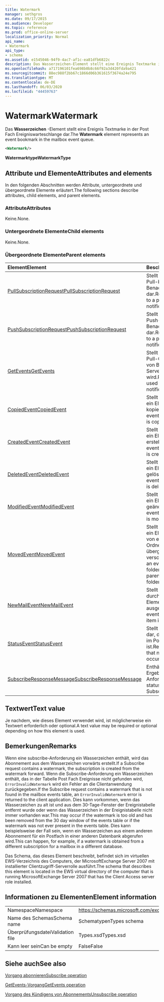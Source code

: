 ```yaml
---
title: Watermark
manager: sethgros
ms.date: 09/17/2015
ms.audience: Developer
ms.topic: reference
ms.prod: office-online-server
localization_priority: Normal
api_name:
- Watermark
api_type:
- schema
ms.assetid: e1545046-94f9-4ac7-af1c-ea81dfb6822c
description: Das Wasserzeichen-Element stellt eine Ereignis Textmarke in der Post Fach Ereigniswarteschlange dar.
ms.openlocfilehash: a717196101fea698b0b8c66f92a3d420fda9a421
ms.sourcegitcommit: 88ec988f2bb67c1866d06b361615f3674a24e795
ms.translationtype: MT
ms.contentlocale: de-DE
ms.lasthandoff: 06/03/2020
ms.locfileid: "44459763"
---
```

# <a name="watermark"></a><span data-ttu-id="0b477-103">Watermark</span><span class="sxs-lookup"><span data-stu-id="0b477-103">Watermark</span></span>

<span data-ttu-id="0b477-104">Das **Wasserzeichen** -Element stellt eine Ereignis Textmarke in der Post Fach Ereigniswarteschlange dar.</span><span class="sxs-lookup"><span data-stu-id="0b477-104">The **Watermark** element represents an event bookmark in the mailbox event queue.</span></span> 
  
```xml
<Watermark/>
```

 <span data-ttu-id="0b477-105">**Watermarktype**</span><span class="sxs-lookup"><span data-stu-id="0b477-105">**WatermarkType**</span></span>
## <a name="attributes-and-elements"></a><span data-ttu-id="0b477-106">Attribute und Elemente</span><span class="sxs-lookup"><span data-stu-id="0b477-106">Attributes and elements</span></span>

<span data-ttu-id="0b477-107">In den folgenden Abschnitten werden Attribute, untergeordnete und übergeordnete Elemente erläutert.</span><span class="sxs-lookup"><span data-stu-id="0b477-107">The following sections describe attributes, child elements, and parent elements.</span></span>
  
### <a name="attributes"></a><span data-ttu-id="0b477-108">Attribute</span><span class="sxs-lookup"><span data-stu-id="0b477-108">Attributes</span></span>

<span data-ttu-id="0b477-109">Keine.</span><span class="sxs-lookup"><span data-stu-id="0b477-109">None.</span></span>
  
### <a name="child-elements"></a><span data-ttu-id="0b477-110">Untergeordnete Elemente</span><span class="sxs-lookup"><span data-stu-id="0b477-110">Child elements</span></span>

<span data-ttu-id="0b477-111">Keine.</span><span class="sxs-lookup"><span data-stu-id="0b477-111">None.</span></span>
  
### <a name="parent-elements"></a><span data-ttu-id="0b477-112">Übergeordnete Elemente</span><span class="sxs-lookup"><span data-stu-id="0b477-112">Parent elements</span></span>

|<span data-ttu-id="0b477-113">**Element**</span><span class="sxs-lookup"><span data-stu-id="0b477-113">**Element**</span></span>|<span data-ttu-id="0b477-114">**Beschreibung**</span><span class="sxs-lookup"><span data-stu-id="0b477-114">**Description**</span></span>|
|:-----|:-----|
|[<span data-ttu-id="0b477-115">PullSubscriptionRequest</span><span class="sxs-lookup"><span data-stu-id="0b477-115">PullSubscriptionRequest</span></span>](pullsubscriptionrequest.md) <br/> |<span data-ttu-id="0b477-116">Stellt ein Abonnement für ein Pull-basiertes Ereignis Benachrichtigungsabonnement dar.</span><span class="sxs-lookup"><span data-stu-id="0b477-116">Represents a subscription to a pull-based event notification subscription.</span></span>  <br/> |
|[<span data-ttu-id="0b477-117">PushSubscriptionRequest</span><span class="sxs-lookup"><span data-stu-id="0b477-117">PushSubscriptionRequest</span></span>](pushsubscriptionrequest.md) <br/> |<span data-ttu-id="0b477-118">Stellt ein Abonnement für ein Push-basiertes Ereignis Benachrichtigungsabonnement dar.</span><span class="sxs-lookup"><span data-stu-id="0b477-118">Represents a subscription to a push-based event notification subscription.</span></span>  <br/> |
|[<span data-ttu-id="0b477-119">GetEvents</span><span class="sxs-lookup"><span data-stu-id="0b477-119">GetEvents</span></span>](getevents.md) <br/> |<span data-ttu-id="0b477-120">Stellt den Vorgang dar, der von Pull-Clients zum Anfordern von Benachrichtigungen vom Server verwendet wird.</span><span class="sxs-lookup"><span data-stu-id="0b477-120">Represents the operation used by pull clients to request notifications from the server.</span></span>  <br/> |
|[<span data-ttu-id="0b477-121">CopiedEvent</span><span class="sxs-lookup"><span data-stu-id="0b477-121">CopiedEvent</span></span>](copiedevent.md) <br/> |<span data-ttu-id="0b477-122">Stellt ein Ereignis dar, in dem ein Element oder ein Ordner kopiert wird.</span><span class="sxs-lookup"><span data-stu-id="0b477-122">Represents an event where an item or folder is copied.</span></span>  <br/> |
|[<span data-ttu-id="0b477-123">CreatedEvent</span><span class="sxs-lookup"><span data-stu-id="0b477-123">CreatedEvent</span></span>](createdevent.md) <br/> |<span data-ttu-id="0b477-124">Stellt ein Ereignis dar, in dem ein Element oder ein Ordner erstellt wird.</span><span class="sxs-lookup"><span data-stu-id="0b477-124">Represents an event where an item or folder is created.</span></span>  <br/> |
|[<span data-ttu-id="0b477-125">DeletedEvent</span><span class="sxs-lookup"><span data-stu-id="0b477-125">DeletedEvent</span></span>](deletedevent.md) <br/> |<span data-ttu-id="0b477-126">Stellt ein Ereignis dar, bei dem ein Element oder ein Ordner gelöscht wird.</span><span class="sxs-lookup"><span data-stu-id="0b477-126">Represents an event where an item or folder is deleted.</span></span>  <br/> |
|[<span data-ttu-id="0b477-127">ModifiedEvent</span><span class="sxs-lookup"><span data-stu-id="0b477-127">ModifiedEvent</span></span>](modifiedevent.md) <br/> |<span data-ttu-id="0b477-128">Stellt ein Ereignis dar, in dem ein Element oder ein Ordner geändert wird.</span><span class="sxs-lookup"><span data-stu-id="0b477-128">Represents an event where an item or folder is modified.</span></span>  <br/> |
|[<span data-ttu-id="0b477-129">MovedEvent</span><span class="sxs-lookup"><span data-stu-id="0b477-129">MovedEvent</span></span>](movedevent.md) <br/> |<span data-ttu-id="0b477-130">Stellt ein Ereignis dar, bei dem ein Element oder ein Ordner von einem übergeordneten Ordner in einen anderen übergeordneten Ordner verschoben wird.</span><span class="sxs-lookup"><span data-stu-id="0b477-130">Represents an event where an item or folder is moved from one parent folder to another parent folder.</span></span>  <br/> |
|[<span data-ttu-id="0b477-131">NewMailEvent</span><span class="sxs-lookup"><span data-stu-id="0b477-131">NewMailEvent</span></span>](newmailevent.md) <br/> |<span data-ttu-id="0b477-132">Stellt ein Ereignis dar, das durch ein neues e-Mail-Element in einem Postfach ausgelöst wird.</span><span class="sxs-lookup"><span data-stu-id="0b477-132">Represents an event triggered by a new mail item in a mailbox.</span></span>  <br/> |
|[<span data-ttu-id="0b477-133">StatusEvent</span><span class="sxs-lookup"><span data-stu-id="0b477-133">StatusEvent</span></span>](statusevent.md) <br/> |<span data-ttu-id="0b477-134">Stellt eine Benachrichtigung dar, dass keine neue Aktivität im Postfach aufgetreten ist.</span><span class="sxs-lookup"><span data-stu-id="0b477-134">Represents a notification that no new activity has occurred in the mailbox.</span></span>  <br/> |
|[<span data-ttu-id="0b477-135">SubscribeResponseMessage</span><span class="sxs-lookup"><span data-stu-id="0b477-135">SubscribeResponseMessage</span></span>](subscriberesponsemessage.md) <br/> |<span data-ttu-id="0b477-136">Enthält den Status und das Ergebnis einer subscribe-Anforderung.</span><span class="sxs-lookup"><span data-stu-id="0b477-136">Contains the status and result of a Subscribe request.</span></span>  <br/> |
   
## <a name="text-value"></a><span data-ttu-id="0b477-137">Textwert</span><span class="sxs-lookup"><span data-stu-id="0b477-137">Text value</span></span>

<span data-ttu-id="0b477-138">Je nachdem, wie dieses Element verwendet wird, ist möglicherweise ein Textwert erforderlich oder optional.</span><span class="sxs-lookup"><span data-stu-id="0b477-138">A text value may be required or optional depending on how this element is used.</span></span>
  
## <a name="remarks"></a><span data-ttu-id="0b477-139">Bemerkungen</span><span class="sxs-lookup"><span data-stu-id="0b477-139">Remarks</span></span>

<span data-ttu-id="0b477-140">Wenn eine subscribe-Anforderung ein Wasserzeichen enthält, wird das Abonnement aus dem Wasserzeichen vorwärts erstellt.</span><span class="sxs-lookup"><span data-stu-id="0b477-140">If a Subscribe request contains a watermark, the subscription is created from the watermark forward.</span></span> <span data-ttu-id="0b477-141">Wenn die Subscribe-Anforderung ein Wasserzeichen enthält, das in der Tabelle Post Fach Ereignisse nicht gefunden wird, `ErrorInvalidWatermark` wird ein Fehler an die Clientanwendung zurückgegeben.</span><span class="sxs-lookup"><span data-stu-id="0b477-141">If the Subscribe request contains a watermark that is not found in the mailbox events table, an  `ErrorInvalidWatermark` error is returned to the client application.</span></span> <span data-ttu-id="0b477-142">Dies kann vorkommen, wenn das Wasserzeichen zu alt ist und aus dem 30-Tage-Fenster der Ereignistabelle entfernt wurde oder wenn das Wasserzeichen in der Ereignistabelle nicht immer vorhanden war.</span><span class="sxs-lookup"><span data-stu-id="0b477-142">This may occur if the watermark is too old and has been removed from the 30 day window of the events table or if the watermark was not ever present in the events table.</span></span> <span data-ttu-id="0b477-143">Dies kann beispielsweise der Fall sein, wenn ein Wasserzeichen aus einem anderen Abonnement für ein Postfach in einer anderen Datenbank abgerufen wird.</span><span class="sxs-lookup"><span data-stu-id="0b477-143">This can happen, for example, if a watermark is obtained from a different subscription for a mailbox in a different database.</span></span> 
  
<span data-ttu-id="0b477-144">Das Schema, das dieses Element beschreibt, befindet sich im virtuellen EWS-Verzeichnis des Computers, der MicrosoftExchange Server 2007 mit installierter Clientzugriff-Serverrolle ausführt.</span><span class="sxs-lookup"><span data-stu-id="0b477-144">The schema that describes this element is located in the EWS virtual directory of the computer that is running MicrosoftExchange Server 2007 that has the Client Access server role installed.</span></span>
  
## <a name="element-information"></a><span data-ttu-id="0b477-145">Informationen zu Elementen</span><span class="sxs-lookup"><span data-stu-id="0b477-145">Element information</span></span>

|||
|:-----|:-----|
|<span data-ttu-id="0b477-146">Namespace</span><span class="sxs-lookup"><span data-stu-id="0b477-146">Namespace</span></span>  <br/> |https://schemas.microsoft.com/exchange/services/2006/types  <br/> |
|<span data-ttu-id="0b477-147">Name des Schemas</span><span class="sxs-lookup"><span data-stu-id="0b477-147">Schema name</span></span>  <br/> |<span data-ttu-id="0b477-148">Schematypen</span><span class="sxs-lookup"><span data-stu-id="0b477-148">Types schema</span></span>  <br/> |
|<span data-ttu-id="0b477-149">Überprüfungsdatei</span><span class="sxs-lookup"><span data-stu-id="0b477-149">Validation file</span></span>  <br/> |<span data-ttu-id="0b477-150">Types.xsd</span><span class="sxs-lookup"><span data-stu-id="0b477-150">Types.xsd</span></span>  <br/> |
|<span data-ttu-id="0b477-151">Kann leer sein</span><span class="sxs-lookup"><span data-stu-id="0b477-151">Can be empty</span></span>  <br/> |<span data-ttu-id="0b477-152">False</span><span class="sxs-lookup"><span data-stu-id="0b477-152">False</span></span>  <br/> |
   
## <a name="see-also"></a><span data-ttu-id="0b477-153">Siehe auch</span><span class="sxs-lookup"><span data-stu-id="0b477-153">See also</span></span>



[<span data-ttu-id="0b477-154">Vorgang abonnieren</span><span class="sxs-lookup"><span data-stu-id="0b477-154">Subscribe operation</span></span>](subscribe-operation.md)
  
[<span data-ttu-id="0b477-155">GetEvents-Vorgang</span><span class="sxs-lookup"><span data-stu-id="0b477-155">GetEvents operation</span></span>](getevents-operation.md)
  
[<span data-ttu-id="0b477-156">Vorgang des Kündigens von Abonnements</span><span class="sxs-lookup"><span data-stu-id="0b477-156">Unsubscribe operation</span></span>](unsubscribe-operation.md)

